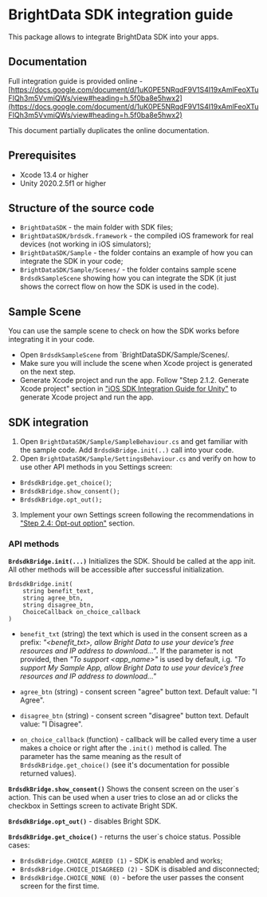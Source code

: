 # BrightData SDK integration guide

This package allows to integrate BrightData SDK into your apps.

## Documentation

Full integration guide is provided online - [https://docs.google.com/document/d/1uK0PE5NRqdF9V1S4I19xAmlFeoXTuFIQh3m5VvmiQWs/view#heading=h.5f0ba8e5hwx2](https://docs.google.com/document/d/1uK0PE5NRqdF9V1S4I19xAmlFeoXTuFIQh3m5VvmiQWs/view#heading=h.5f0ba8e5hwx2)

This document partially duplicates the online documentation.

## Prerequisites
- Xcode 13.4 or higher
- Unity 2020.2.5f1 or higher

## Structure of the source code

- `BrightDataSDK` - the main folder with SDK files;
- `BrightDataSDK/brdsdk.framework` - the compiled iOS framework for real
   devices (not working in iOS simulators);
- `BrightDataSDK/Sample` - the folder contains an example of how you can 
   integrate the SDK in your code;
- `BrightDataSDK/Sample/Scenes/` - the folder contains sample scene 
   `BrdsdkSampleScene` showing how you can integrate the SDK (it just shows 
   the correct flow on how the SDK is used in the code). 

## Sample Scene

You can use the sample scene to check on how the SDK works before integrating
it in your code.

- Open `BrdsdkSampleScene` from `BrightDataSDK/Sample/Scenes/.
- Make sure you will include the scene when Xcode project is generated
  on the next step.
- Generate Xcode project and run the app.
  Follow "Step 2.1.2. Generate Xcode project" section in
  ["iOS SDK Integration Guide for Unity"](https://docs.google.com/document/d/1uK0PE5NRqdF9V1S4I19xAmlFeoXTuFIQh3m5VvmiQWs/view)
  to generate Xcode project and run the app.

## SDK integration

1. Open `BrightDataSDK/Sample/SampleBehaviour.cs` and get familiar with the 
sample code. Add `BrdsdkBridge.init(..)` call into your code.
2. Open `BrightDataSDK/Sample/SettingsBehaviour.cs` and verify on how to use
other API methods in you Settings screen:
- `BrdsdkBridge.get_choice()`;
- `BrdsdkBridge.show_consent();`
- `BrdsdkBridge.opt_out();`
3. Implement your own Settings screen following the recommendations in 
["Step 2.4: Opt-out option"](https://docs.google.com/document/d/1uK0PE5NRqdF9V1S4I19xAmlFeoXTuFIQh3m5VvmiQWs/view#heading=h.hl9wma7gpjsy)
section.

### API methods

**`BrdsdkBridge.init(...)`**
Initializes the SDK.
Should be called at the app init. All other methods will be accessible after 
successful initialization.
```
BrdsdkBridge.init(
    string benefit_text, 
    string agree_btn, 
    string disagree_btn,
    ChoiceCallback on_choice_callback
)
```
- `benefit_txt` (string) the text which is used in the consent screen as 
a prefix: *"<benefit_txt>, allow Bright Data to use your device’s free resources 
and IP address to download…"*. If the parameter is not provided, then *"To
support <app_name>"* is used by default, i.g. *"To support My Sample App, allow
Bright Data to use your device’s free resources and IP address to download…"*

- `agree_btn` (string) - consent screen "agree" button text. 
Default value: "I Agree".

- `disagree_btn` (string) - consent screen "disagree" button text.
Default value: "I Disagree".

- `on_choice_callback` (function) - callback will be called every time a user
makes a choice or right after the `.init()` method is called. The parameter has 
the same meaning as the result of `BrdsdkBridge.get_choice()` (see it's
documentation for possible returned values).
 
**`BrdsdkBridge.show_consent()`**
Shows the consent screen on the user`s action. This can be used when a user
tries to close an ad or clicks the checkbox in Settings screen to activate 
Bright SDK.

**`BrdsdkBridge.opt_out()`** - disables Bright SDK.

**`BrdsdkBridge.get_choice()`** - returns the user`s choice status.
Possible cases:
- `BrdsdkBridge.CHOICE_AGREED (1)`  - SDK is enabled and works;
- `BrdsdkBridge.CHOICE_DISAGREED (2)` - SDK is disabled and disconnected;
- `BrdsdkBridge.CHOICE_NONE (0)` - before the user passes the consent screen for 
   the first time.
